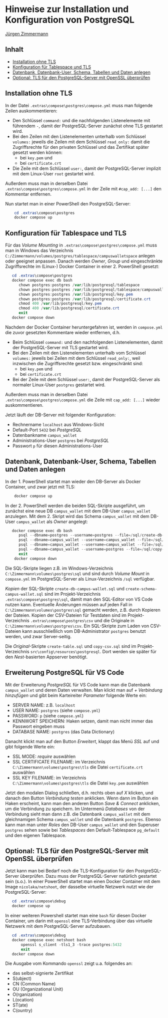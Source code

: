 # Hinweise zur Installation und Konfiguration von PostgreSQL

<!--
  Copyright (C) 2023 - present Juergen Zimmermann, Hochschule Karlsruhe

  This program is free software: you can redistribute it and/or modify
  it under the terms of the GNU General Public License as published by
  the Free Software Foundation, either version 3 of the License, or
  (at your option) any later version.

  This program is distributed in the hope that it will be useful,
  but WITHOUT ANY WARRANTY; without even the implied warranty of
  MERCHANTABILITY or FITNESS FOR A PARTICULAR PURPOSE.  See the
  GNU General Public License for more details.

  You should have received a copy of the GNU General Public License
  along with this program. If not, see <http://www.gnu.org/licenses/>.
-->

[Jürgen Zimmermann](mailto:Juergen.Zimmermann@h-ka.de)

## Inhalt

- [Installation ohne TLS](#installation-ohne-tls)
- [Konfiguration für Tablespace und TLS](#konfiguration-für-tablespace-und-tls)
- [Datenbank, Datenbank-User, Schema, Tabellen und Daten anlegen](#datenbank-datenbank-user-schema-tabellen-und-daten-anlegen)
- [Optional: TLS für den PostgreSQL-Server mit OpenSSL überprüfen](#optional-tls-für-den-postgresql-server-mit-openssl-überprüfen)

## Installation ohne TLS

In der Datei `.extras\compose\postgres\compose.yml` muss man folgende Zeilen
auskommentieren:

- Den Schlüssel `command:` und die nachfolgenden Listenelemente mit führendem `-`,
  damit der PostgreSQL-Server zunächst ohne TLS gestartet wird.
- Bei den Zeilen mit den Listenelementen unterhalb vom Schlüssel `volumes:`
  jeweils die Zeilen mit dem Schlüssel `read_only:` damit die Zugriffsrechte für
  den privaten Schlüssel und das Zertifikat später gesetzt werden können:
  - bei `key.pem` und
  - bei `certificate.crt`
- Die Zeile mit dem Schlüssel `user:`, damit der PostgreSQL-Server implizit mit
  dem Linux-User `root` gestartet wird.

Außerdem muss man in derselben Datei `.extras\compose\postgres\compose.yml` in
der Zeile mit `#cap_add: [...]` den Kommentar entfernen.

Nun startet man in einer PowerShell den PostgreSQL-Server:

```powershell
    cd .extras\compose\postgres
    docker compose up
```

## Konfiguration für Tablespace und TLS

Für das _Volume Mounting_ in `.extras\compose\postgres\compose.yml` muss man in
Windows das Verzeichnis `C:/Zimmermann/volumes/postgres/tablespace/campuswalletspace` anlegen
oder geeignet anpassen. Danach werden _Owner_, _Group_ und eingeschränkte
Zugriffsrechte im (Linux-) Docker Container in einer 2. PowerShell gesetzt:

```powershell
   cd .extras\compose\postgres
   docker compose exec db bash
      chown postgres:postgres /var/lib/postgresql/tablespace
      chown postgres:postgres /var/lib/postgresql/tablespace/campuswalletspace
      chown postgres:postgres /var/lib/postgresql/key.pem
      chown postgres:postgres /var/lib/postgresql/certificate.crt
      chmod 400 /var/lib/postgresql/key.pem
      chmod 400 /var/lib/postgresql/certificate.crt
      exit
   docker compose down
```

Nachdem der Docker Container heruntergefahren ist, werden in `compose.yml` die
zuvor gesetzten Kommentare wieder entfernen, d.h.

- Beim Schlüssel `command:` und den nachfolgenden Listenelementen, damit der
  PostgreSQL-Server mit TLS gestartet wird.
- Bei den Zeilen mit den Listenelementen unterhalb vom Schlüssel `volumes:`
  jeweils bei Zeilen mit dem Schlüssel `read_only:`, weil inzwischen die
  Zugriffsrechte gesetzt bzw. eingeschränkt sind:
  - bei `key.pem` und
  - bei `certificate.crt`
- Bei der Zeile mit dem Schlüssel `user:`, damit der PostgreSQL-Server als
  normaler Linux-User `postgres` gestartet wird.

Außerdem muss man in derselben Datei `.extras\compose\postgres\compose.yml` die
Zeile mit `cap_add: [...]` wieder auskommentieren.

Jetzt läuft der DB-Server mit folgender Konfiguration:

- Rechnername `localhost` aus Windows-Sicht
- Default-Port `5432` bei _PostgreSQL_
- Datenbankname `campus_wallet`
- Administrations-User `postgres` bei _PostgreSQL_
- Passwort `p` für diesen Administrations-User

## Datenbank, Datenbank-User, Schema, Tabellen und Daten anlegen

In der 1. PowerShell startet man wieder den DB-Server als Docker Container, und
zwar jetzt mit TLS:

```powershell
    docker compose up
```

In der 2. PowerShell werden die beiden SQL-Skripte ausgeführt, um zunächst eine
neue DB `campus_wallet` mit dem DB-User `campus_wallet` anzulegen. Mit dem 2. Skript wird das
Schema `campus_wallet` mit dem DB-User `campus_wallet` als _Owner_ angelegt:

```powershell
   docker compose exec db bash
      psql --dbname=postgres --username=postgres --file=/sql/create-db-campus-wallet.sql
      psql --dbname=campus_wallet --username=campus_wallet --file=/sql/create-schema-campus-wallet.sql
      psql --dbname=campus_wallet --username=campus_wallet --file=/sql/create-table-wallet.sql
      psql --dbname=campus_wallet --username=postgres --file=/sql/copy-csv.sql
      exit
    docker compose down
```

Die SQL-Skripte liegen z.B. im Windows-Verzeichnis `C:\Zimmermann\volumes\postgres\sql`
und sind durch _Volume Mount_ in `compose.yml` im PostgreSQL-Server als
Linux-Verzeichnis `/sql` verfügbar.

_Kopien_ der SQL-Skripte `create-db-campus-wallet.sql` und `create-schema-campus-wallet.sql` sind
im Projekt-Verzeichnis `.extras\compose\postgres\sql`, damit man den SQL-Editor
von VS Code nutzen kann. Eventuelle Änderungen müssen auf jeden Fall in
`C:\Zimmermann\volumes\postgres\sql` gemacht werden, z.B. durch Kopieren der Dateien.
Kopien der CSV-Dateien für Testdaten sind im Projekt-Verzeichnis `.extras\compose\postgres\csv`
und die Originale in `C:\Zimmermann\volumes\postgres\csv`. Ein SQL-Skripte zum
Laden von CSV-Dateien kann ausschließlich vom DB-Administrator `postgres` benutzt
werden, und zwar Server-seitig.

Die _Original_-Skripte `create-table.sql` und `copy-csv.sql` sind im Projekt-Verzeichnis
`src\config\resources\postgresql`. Dort werden sie später für den _Nest_-basierten
Appserver benötigt.

## Erweiterung PostgreSQL für VS Code

Mit der Erweiterung _PostgreSQL_ für VS Code kann man die Datenbank `campus_wallet` und
deren Daten verwalten. Man klickt man auf _+ Verbindung hinzufügen_
und gibt beim Karteireiter _Parameter_ folgende Werte ein:

- SERVER NAME: z.B. `localhost`
- USER NAME: `postgres` (siehe `compose.yml`)
- PASSWORD: `p` (siehe `compose.yml`)
- KENNWORT SPEICHERN: Haken setzen, damit man nicht immer das Passwort eingeben muss
- DATABASE NAME: `postgres` (das Data Dictionary)

Danacht klickt man auf den Button _Erweitert_, klappt das Menü _SSL_ auf und
gibt folgende Werte ein:

- SSL MODE: _require_ auswählen
- SSL CERTIFICATE FILENAME: im Verzeichnis `C:\Zimmermann\volumes\postgres\tls`
  die Datei `certificate.crt` auswählen
- SSL KEY FILENAME: im Verzeichnis `C:\Zimmermann\volumes\postgres\tls`
  die Datei `key.pem` auswählen

Jetzt den modalen Dialog schließen, d.h. rechts oben auf _X_ klicken, und danach
den Button _Verbindung testen_ anklicken. Wenn dann im Button ein Haken erscheint,
kann man den anderen Button _Save & Connect_ anklicken, um die Verbindung zu speichern.
Im Untermenü _Databases_ von der Verbindung sieht man dann z.B. die Datenbank `campus_wallet`
mit dem gleichnamigen Schema `campus_wallet` und die Datenbank `postgres`.
Ebenso kann man man unter _Roles_ den DB-User `campus_wallet` und den Superuser `postgres`
sehen sowie bei _Tablespaces_ den Default-Tablespace `pg_default` und den
eigenen Tablespace.

## Optional: TLS für den PostgreSQL-Server mit OpenSSL überprüfen

Jetzt kann man bei Bedarf noch die TLS-Konfiguration für den PostgreSQL-Server
überprüfen. Dazu muss der PostgreSQL-Server natürlich gestartet sein (s.o.).
In einer PowerShell startet man einen Docker Container mit dem Image
`nicolaka/netshoot`, der dasselbe virtuelle Netzwerk nutzt wie der PostgreSQL-Server:

```powershell
   cd .extras\compose\debug
   docker compose up
```

In einer weiteren Powershell startet man eine `bash` für diesen Docker Container,
um darin mit `openssl` eine TLS-Verbindung über das virtuelle Netzwerk mit dem
PostgreSQL-Server aufzubauen.

```powershell
   cd .extras\compose\debug
   docker compose exec netshoot bash
       openssl s_client -tls1_3 -trace postgres:5432
       exit
   docker compose down
```

Die Ausgabe vom Kommando `openssl` zeigt u.a. folgendes an:

- das selbst-signierte Zertifikat
- S(ubject)
- CN (Common Name)
- OU (Organizational Unit)
- O(rganization)
- L(ocation)
- ST(ate)
- C(ountry)
